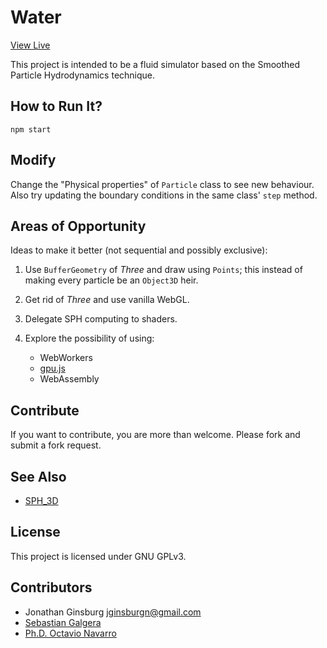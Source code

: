 # Water

[View Live](https://jginsburgn.github.io/water/)

This project is intended to be a fluid simulator based on the Smoothed Particle Hydrodynamics technique.

## How to Run It?

```
npm start
```

## Modify

Change the "Physical properties" of `Particle` class to see new behaviour. Also try updating the boundary conditions in the same class' `step` method.

## Areas of Opportunity

Ideas to make it better (not sequential and possibly exclusive):

1. Use `BufferGeometry` of *Three* and draw using `Points`; this instead of making every particle be an `Object3D` heir.
1. Get rid of *Three* and use vanilla WebGL.
1. Delegate SPH computing to shaders.
1. Explore the possibility of using:

    * WebWorkers
    * [gpu.js](https://github.com/gpujs/gpu.js)
    * WebAssembly

## Contribute

If you want to contribute, you are more than welcome. Please fork and submit a fork request.

## See Also

* [SPH_3D](https://github.com/Hagen23/SPH_3D)

## License

This project is licensed under GNU GPLv3.

## Contributors

* Jonathan Ginsburg <jginsburgn@gmail.com>
* [Sebastian Galgera](https://github.com/legalgui)
* [Ph.D. Octavio Navarro](https://github.com/Hagen23)